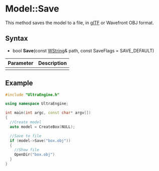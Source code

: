 # Model::Save

This method saves the model to a file, in [glTF](https://www.khronos.org/gltf/) or Wavefront OBJ format.

## Syntax

- bool **Save**(const [WString](WString.md)& path, const SaveFlags = SAVE_DEFAULT)

| Parameter | Description |
|---|---|
|||

## Example

```c++
#include "UltraEngine.h"

using namespace UltraEngine;

int main(int argc, const char* argv[])
{
  //Create model
  auto model = CreateBox(NULL);

  //Save to file
  if (model->Save("box.obj"))
  {
    //Show file
    OpenDir("box.obj")
  }
}
```
